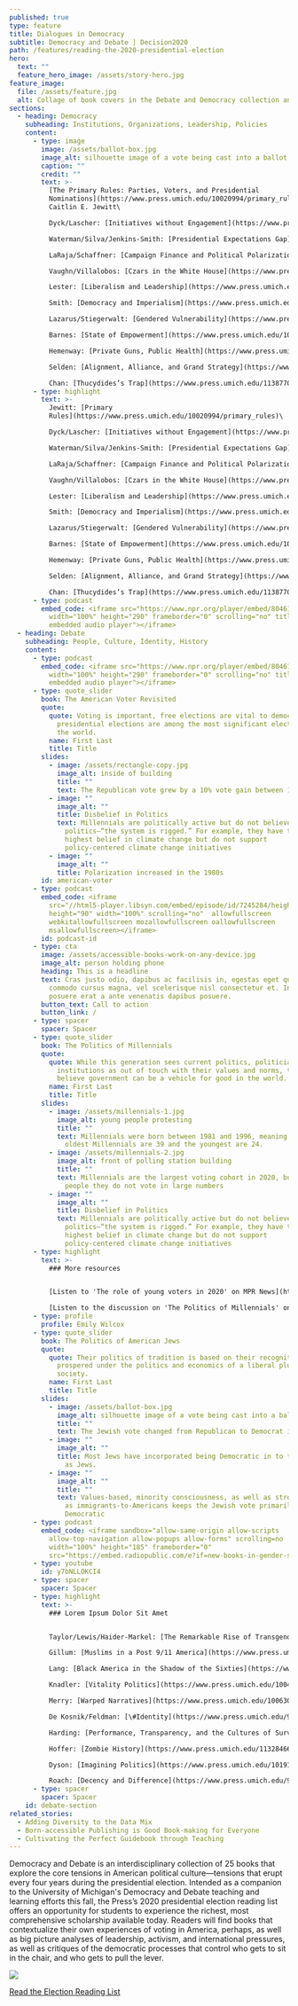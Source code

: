 ```yaml
---
published: true
type: feature
title: Dialogues in Democracy
subtitle: Democracy and Debate | Decision2020
path: /features/reading-the-2020-presidential-election
hero:
  text: ""
  feature_hero_image: /assets/story-hero.jpg
feature_image:
  file: /assets/feature.jpg
  alt: Collage of book covers in the Debate and Democracy collection and guide
sections:
  - heading: Democracy
    subheading: Institutions, Organizations, Leadership, Policies
    content:
      - type: image
        image: /assets/ballot-box.jpg
        image_alt: silhouette image of a vote being cast into a ballot box
        caption: ""
        credit: ""
        text: >-
          [The Primary Rules: Parties, Voters, and Presidential
          Nominations](https://www.press.umich.edu/10020994/primary_rules) |
          Caitlin E. Jewitt\

          Dyck/Lascher: [Initiatives without Engagement](https://www.press.umich.edu/9993024/initiatives_without_engagement)\

          Waterman/Silva/Jenkins-Smith: [Presidential Expectations Gap](https://www.press.umich.edu/5470718/presidential_expectations_gap)\

          LaRaja/Schaffner: [Campaign Finance and Political Polarization](https://www.press.umich.edu/4882255/campaign_finance_and_political_polarization)\

          Vaughn/Villalobos: [Czars in the White House](https://www.press.umich.edu/7774485/czars_in_the_white_house)\

          Lester: [Liberalism and Leadership](https://www.press.umich.edu/9385856/liberalism_and_leadership)\

          Smith: [Democracy and Imperialism](https://www.press.umich.edu/11301249/democracy_and_imperialism)\

          Lazarus/Stiegerwalt: [Gendered Vulnerability](https://www.press.umich.edu/9718595/gendered_vulnerability)\

          Barnes: [State of Empowerment](https://www.press.umich.edu/10131793/state_of_empowerment)\

          Hemenway: [Private Guns, Public Health](https://www.press.umich.edu/9725179/private_guns_public_health_new_ed)\

          Selden: [Alignment, Alliance, and Grand Strategy](https://www.press.umich.edu/8772580/alignment_alliance_and_american_grand_strategy)\

          Chan: [Thucydides’s Trap](https://www.press.umich.edu/11387702/thucydidess_trap)
      - type: highlight
        text: >-
          Jewitt: [Primary
          Rules](https://www.press.umich.edu/10020994/primary_rules)\

          Dyck/Lascher: [Initiatives without Engagement](https://www.press.umich.edu/9993024/initiatives_without_engagement)\

          Waterman/Silva/Jenkins-Smith: [Presidential Expectations Gap](https://www.press.umich.edu/5470718/presidential_expectations_gap)\

          LaRaja/Schaffner: [Campaign Finance and Political Polarization](https://www.press.umich.edu/4882255/campaign_finance_and_political_polarization)\

          Vaughn/Villalobos: [Czars in the White House](https://www.press.umich.edu/7774485/czars_in_the_white_house)\

          Lester: [Liberalism and Leadership](https://www.press.umich.edu/9385856/liberalism_and_leadership)\

          Smith: [Democracy and Imperialism](https://www.press.umich.edu/11301249/democracy_and_imperialism)\

          Lazarus/Stiegerwalt: [Gendered Vulnerability](https://www.press.umich.edu/9718595/gendered_vulnerability)\

          Barnes: [State of Empowerment](https://www.press.umich.edu/10131793/state_of_empowerment)\

          Hemenway: [Private Guns, Public Health](https://www.press.umich.edu/9725179/private_guns_public_health_new_ed)\

          Selden: [Alignment, Alliance, and Grand Strategy](https://www.press.umich.edu/8772580/alignment_alliance_and_american_grand_strategy)\

          Chan: [Thucydides’s Trap](https://www.press.umich.edu/11387702/thucydidess_trap)
      - type: podcast
        embed_code: <iframe src="https://www.npr.org/player/embed/804612601/804623175"
          width="100%" height="290" frameborder="0" scrolling="no" title="NPR
          embedded audio player"></iframe>
  - heading: Debate
    subheading: People, Culture, Identity, History
    content:
      - type: podcast
        embed_code: <iframe src="https://www.npr.org/player/embed/804612601/804623175"
          width="100%" height="290" frameborder="0" scrolling="no" title="NPR
          embedded audio player"></iframe>
      - type: quote_slider
        book: The American Voter Revisited
        quote:
          quote: Voting is important, free elections are vital to democracy, and U.S.
            presidential elections are among the most significant elections in
            the world.
          name: First Last
          title: Title
        slides:
          - image: /assets/rectangle-copy.jpg
            image_alt: inside of building
            title: ""
            text: The Republican vote grew by a 10% vote gain between 1996 and 2004
          - image: ""
            image_alt: ""
            title: Disbelief in Politics
            text: Millennials are politically active but do not believe in traditional
              politics—“the system is rigged.” For example, they have the
              highest belief in climate change but do not support
              policy-centered climate change initiatives
          - image: ""
            image_alt: ""
            title: Polarization increased in the 1980s
        id: american-voter
      - type: podcast
        embed_code: <iframe
          src="//html5-player.libsyn.com/embed/episode/id/7245284/height/90/theme/custom/thumbnail/yes/direction/backward/render-playlist/no/custom-color/87A93A/"
          height="90" width="100%" scrolling="no"  allowfullscreen
          webkitallowfullscreen mozallowfullscreen oallowfullscreen
          msallowfullscreen></iframe>
        id: podcast-id
      - type: cta
        image: /assets/accessible-books-work-on-any-device.jpg
        image_alt: person holding phone
        heading: This is a headline
        text: Cras justo odio, dapibus ac facilisis in, egestas eget quam. Praesent
          commodo cursus magna, vel scelerisque nisl consectetur et. Integer
          posuere erat a ante venenatis dapibus posuere.
        button_text: Call to action
        button_link: /
      - type: spacer
        spacer: Spacer
      - type: quote_slider
        book: The Politics of Millennials
        quote:
          quote: While this generation sees current politics, politicians, and
            institutions as out of touch with their values and norms, they do
            believe government can be a vehicle for good in the world.
          name: First Last
          title: Title
        slides:
          - image: /assets/millennials-1.jpg
            image_alt: young people protesting
            title: ""
            text: Millennials were born between 1981 and 1996, meaning that in 2020, the
              oldest Millennials are 39 and the youngest are 24.
          - image: /assets/millennials-2.jpg
            image_alt: front of polling station building
            title: ""
            text: Millennials are the largest voting cohort in 2020, but like all young
              people they do not vote in large numbers
          - image: ""
            image_alt: ""
            title: Disbelief in Politics
            text: Millennials are politically active but do not believe in traditional
              politics—“the system is rigged.” For example, they have the
              highest belief in climate change but do not support
              policy-centered climate change initiatives
      - type: highlight
        text: >-
          ### More resources


          [Listen to 'The role of young voters in 2020' on MPR News](https://www.mprnews.org/episode/2020/04/27/the-role-of-young-voters-in-2020)\

          [Listen to the discussion on 'The Politics of Millennials' on New Books](https://newbooksnetwork.com/stella-m-rouse-and-ashley-d-ross-the-politics-of-millennials-political-beliefs-and-policy-preferences-of-americas-most-diverse-generation-u-michigan-press-2018/)
      - type: profile
        profile: Emily Wilcox
      - type: quote_slider
        book: The Politics of American Jews
        quote:
          quote: Their politics of tradition is based on their recognition that they have
            prospered under the politics and economics of a liberal pluralistic
            society.
          name: First Last
          title: Title
        slides:
          - image: /assets/ballot-box.jpg
            image_alt: silhouette image of a vote being cast into a ballot box
            title: ""
            text: The Jewish vote changed from Republican to Democrat in the 1920s
          - image: ""
            image_alt: ""
            title: Most Jews have incorporated being Democratic in to their social identity
              as Jews.
          - image: ""
            image_alt: ""
            title: ""
            text: Values-based, minority consciousness, as well as strong historical memory
              as immigrants-to-Americans keeps the Jewish vote primarily
              Democratic
      - type: podcast
        embed_code: <iframe sandbox="allow-same-origin allow-scripts
          allow-top-navigation allow-popups allow-forms" scrolling=no
          width="100%" height="185" frameborder="0"
          src="https://embed.radiopublic.com/e?if=new-books-in-gender-studies-WJbzPl&ge=s1!f9e8d977da23d0eb4260de3d76bc7dc328c08554"></iframe>
      - type: youtube
        id: y7bNLLOKCI4
      - type: spacer
        spacer: Spacer
      - type: highlight
        text: >-
          ### Lorem Ipsum Dolor Sit Amet


          Taylor/Lewis/Haider-Markel: [The Remarkable Rise of Transgender Rights](https://www.press.umich.edu/9448956/remarkable_rise_of_transgender_rights)\

          Gillum: [Muslims in a Post 9/11 America](https://www.press.umich.edu/9765804/muslims_in_a_post_9_11_america)\

          Lang: [Black America in the Shadow of the Sixties](https://www.press.umich.edu/6011515/black_america_in_the_shadow_of_the_sixties)\

          Knadler: [Vitality Politics](https://www.press.umich.edu/10043897/vitality_politics)\

          Merry: [Warped Narratives](https://www.press.umich.edu/10063035/warped_narratives)\

          De Kosnik/Feldman: [\#Identity](https://www.press.umich.edu/9697041)\

          Harding: [Performance, Transparency, and the Cultures of Surveillance](https://www.press.umich.edu/9780711/performance_transparency_and_the_cultures_of_surveillance)\

          Hoffer: [Zombie History](https://www.press.umich.edu/11328466/zombie_history)\

          Dyson: [Imagining Politics](https://www.press.umich.edu/10191912/imagining_politics)\

          Roach: [Decency and Difference](https://www.press.umich.edu/9394395/decency_and_difference)
      - type: spacer
        spacer: Spacer
    id: debate-section
related_stories:
  - Adding Diversity to the Data Mix
  - Born-accessible Publishing is Good Book-making for Everyone
  - Cultivating the Perfect Guidebook through Teaching
---
```

Democracy and Debate is an interdisciplinary collection of 25 books that explore the core tensions in American political culture—tensions that erupt every four years during the presidential election. Intended as a companion to the University of Michigan's Democracy and Debate teaching and learning efforts this fall, the Press’s 2020 presidential election reading list offers an opportunity for students to experience the richest, most comprehensive scholarship available today. Readers will find books that contextualize their own experiences of voting in America, perhaps, as well as big picture analyses of leadership, activism, and international pressures, as well as critiques of the democratic processes that control who gets to sit in the chair, and who gets to pull the lever.

<a href="/assets/UMP11823DemocracyDebateBooklet_072320single(1).pdf"><img class="mb-4" src="/assets/picturethumb.jpg"><p>Read the Election Reading List</p></a>